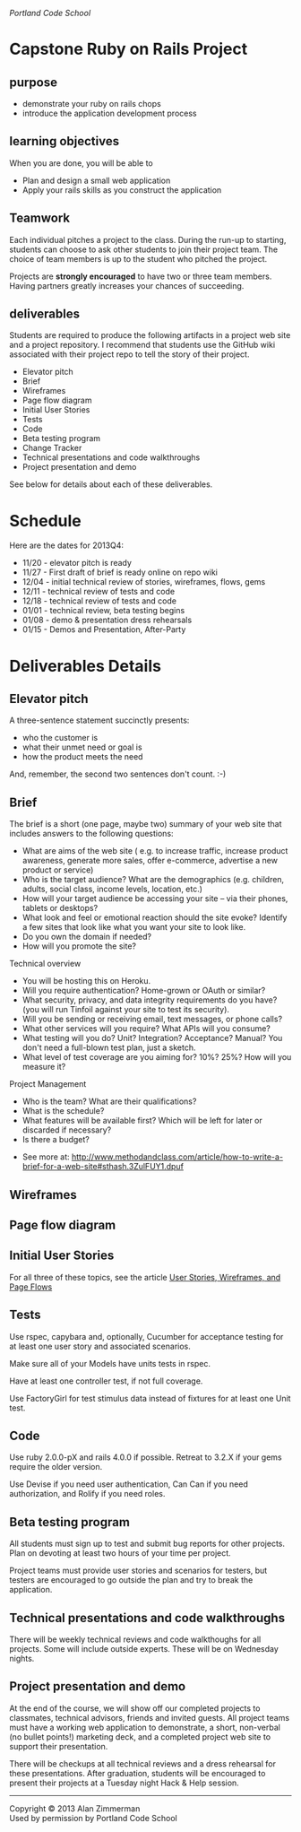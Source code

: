 
*Portland Code School*
# Capstone Ruby on Rails Project
## purpose
* demonstrate your ruby on rails chops
* introduce the application development process

## learning objectives
When you are done, you will be able to 
* Plan and design a small web application
* Apply your rails skills as you construct the application

## Teamwork

Each individual pitches a project to the class.  During the run-up to starting, students can choose to ask other students to join their project team. The choice of team members is up to the student who pitched the project.

Projects are **strongly encouraged** to have two or three team members. Having partners greatly increases your chances of succeeding.


## deliverables

Students are required to produce the following artifacts in a project web site and a project repository. I recommend that students use the GitHub wiki associated with their project repo to tell the story of their project.

* Elevator pitch
* Brief
* Wireframes 
* Page flow diagram
* Initial User Stories
* Tests
* Code
* Beta testing program
* Change Tracker
* Technical presentations and code walkthroughs
* Project presentation and demo

See below for details about each of these deliverables.

# Schedule

Here are the dates for 2013Q4:

* 11/20 - elevator pitch is ready
* 11/27 - First draft of brief is ready online on repo wiki 
* 12/04 - initial technical review of stories, wireframes, flows, gems
* 12/11 - technical review of tests and code
* 12/18 - technical review of tests and code
* 01/01 - technical review, beta testing begins
* 01/08 - demo & presentation dress rehearsals
* 01/15 - Demos and Presentation, After-Party

# Deliverables Details

## Elevator pitch 

A three-sentence statement succinctly presents:

* who the customer is
* what their unmet need or goal is
* how the product meets the need

And, remember, the second two sentences don't count. :-) 

## Brief

The brief is a short (one page, maybe two) summary of your web site that includes answers to the following questions:

* What are aims of the web site ( e.g. to increase traffic, increase product awareness, generate more sales, offer e-commerce, advertise a new product or service)
* Who is the target audience? What are the demographics (e.g. children, adults, social class, income levels, location, etc.)
* How will your target audience be accessing your site – via their phones, tablets or desktops?
* What look and feel or emotional reaction should the site evoke? Identify a few sites that look like what you want your site to look like.
* Do you own the domain if needed?
* How will you promote the site?

Technical overview

* You will be hosting this on Heroku.
* Will you require authentication? Home-grown or OAuth or similar?
* What security, privacy, and data integrity requirements do you have? (you will run Tinfoil against your site to test its security).
* Will you be sending or receiving email, text messages, or phone calls?
* What other services will you require? What APIs will you consume?
* What testing will you do? Unit? Integration? Acceptance? Manual? You don't need a full-blown test plan, just a sketch.
* What level of test coverage are you aiming for? 10%? 25%? How will you measure it?

Project Management

* Who is the team? What are their qualifications?
* What is the schedule? 
* What features will be available first? Which will be left for later or discarded if necessary?
* Is there a budget? 

- See more at: http://www.methodandclass.com/article/how-to-write-a-brief-for-a-web-site#sthash.3ZulFUY1.dpuf

## Wireframes 
## Page flow diagram
## Initial User Stories

For all three of these topics, see the article [User Stories, Wireframes, and Page Flows](../articles/user_stories_wireframes_page_flows.md)

## Tests

Use rspec, capybara and, optionally, Cucumber for acceptance testing for at least one user story and associated scenarios.

Make sure all of your Models have units tests in rspec.

Have at least one controller test, if not full coverage.

Use FactoryGirl for test stimulus data instead of fixtures for at least one Unit test.

## Code

Use ruby 2.0.0-pX and rails 4.0.0 if possible. Retreat to 3.2.X if your gems require the older version.

Use Devise if you need user authentication, Can Can if you need authorization, and Rolify if you need roles.


## Beta testing program

All students must sign up to test and submit bug reports for other projects. Plan on devoting at least two hours of your time per project.

Project teams must provide user stories and scenarios for testers, but testers are encouraged to go outside the plan and try to break the application.

## Technical presentations and code walkthroughs

There will be weekly technical reviews and code walkthoughs for all projects. Some will include outside experts. These will be on Wednesday nights.


## Project presentation and demo

At the end of the course, we will show off our completed projects to classmates, technical advisors, friends and invited guests. All project teams must have a working web application to demonstrate, a short, non-verbal (no bullet points!) marketing deck, and a completed project web site to support their presentation.

There will be checkups at all technical reviews and a dress rehearsal for these presentations.  After graduation, students will be encouraged to present their projects at a Tuesday night Hack & Help session.

<hr />
Copyright © 2013 Alan Zimmerman <br />
Used by permission by Portland Code School